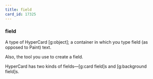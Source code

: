 ```yaml
---
title: field
card_id: 17325
---
```


### field

A type of HyperCard [g:object]; a container in which you type field (as opposed to Paint) text. 

Also, the tool you use to create a field. 

HyperCard has two kinds of fields—[g:card field]s and [g:background field]s. 